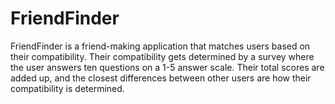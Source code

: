 # FriendFinder

FriendFinder is a friend-making application that matches users based on their compatibility. Their compatibility gets determined by a survey where the user answers ten questions on a 1-5 answer scale. Their total scores are added up, and the closest differences between other users are how their compatibility is determined.